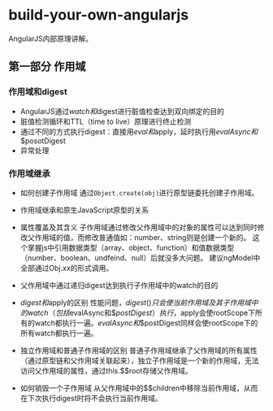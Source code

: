 # build-your-own-angularjs
AngularJS内部原理讲解。

## 第一部分 作用域

### 作用域和digest

- AngularJS通过$watch和$digest进行脏值检查达到双向绑定的目的
- 脏值检测循环和TTL（time to live）原理进行终止检测
- 通过不同的方式执行digest：直接用$eval和$apply，延时执行用$evalAsync和$$posotDigest
- 异常处理

### 作用域继承

- 如何创建子作用域
通过`Object.create(obj)`进行原型链委托创建子作用域。
- 作用域继承和原生JavaScript原型的关系
- 属性覆盖及其含义
子作用域通过修改父作用域中的对象的属性可以达到同时修改父作用域的值，而修改普通值如：number、string则是创建一个新的。
这个掌握js中引用数据类型（array、object、function）和值数据类型（number、boolean、undfeind、null）后就没多大问题。
建议ngModel中全部通过Obj.xx的形式调用。

- 父作用域中通过递归digest达到执行子作用域中的watch的目的
- $digest和$apply的区别
性能问题，$digest()只会使当前作用域及其子作用域中的watch（包括$evalAsync和$$postDigest）执行，$apply会使rootScope下所有的watch都执行一遍。$evalAsync和$$postDigest同样会使rootScope下的所有watch都执行一遍。

- 独立作用域和普通子作用域的区别
普通子作用域继承了父作用域的所有属性（通过原型链和父作用域关联起来），独立子作用域是一个新的作用域，无法访问父作用域的属性，通过this.$$root存储父作用域。

- 如何销毁一个子作用域
从父作用域中的$$children中移除当前作用域，从而在下次执行digest时将不会执行当前作用域。
